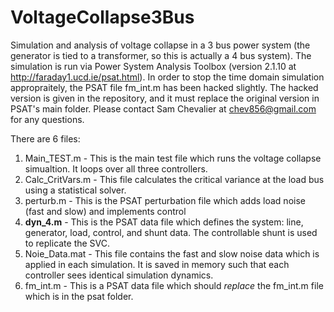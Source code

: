 # VoltageCollapse3Bus
Simulation and analysis of voltage collapse in a 3 bus power system (the generator is tied to a transformer, so this is actually a 4 bus system). The simulation is run via Power System Analysis Toolbox (version 2.1.10 at http://faraday1.ucd.ie/psat.html). In order to stop the time domain simulation appropraitely, the PSAT file fm_int.m has been hacked slightly. The hacked version is given in the repository, and it must replace the original version in PSAT's main folder. Please contact Sam Chevalier at chev856@gmail.com for any questions.

There are 6 files:

1. Main_TEST.m - This is the main test file which runs the voltage collapse simualtion. It loops over all three controllers.
2. Calc_CritVars.m - This file calculates the critical variance at the load bus using a statistical solver.
3. perturb.m - This is the PSAT perturbation file which adds load noise (fast and slow) and implements control
4. **dyn_4.m** - This is the PSAT data file which defines the system: line, generator, load, control, and shunt data. The controllable shunt is used to replicate the SVC.
5. Noie_Data.mat - This file contains the fast and slow noise data which is applied in each simulation. It is saved in memory such that each controller sees identical simulation dynamics.
6. fm_int.m - This is a PSAT data file which should *replace* the fm_int.m file which is in the psat folder.
